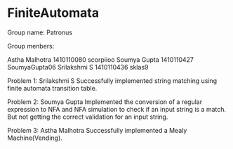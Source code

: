 # FiniteAutomata

Group name: Patronus

Group menbers:

Astha Malhotra	1410110080	scorpiioo
Soumya Gupta	1410110427	SoumyaGupta06
Srilakshmi S 	1410110436	sklas9

Problem 1: Srilakshmi S
Successfully implemented string matching using finite automata transition table.

Problem 2: Soumya Gupta
Implemented the conversion of a regular expression to NFA and NFA simulation to check if an input string is a match. But not getting the correct validation for an input string.

Problem 3: Astha Malhotra
Successfully implemented a Mealy Machine(Vending).
